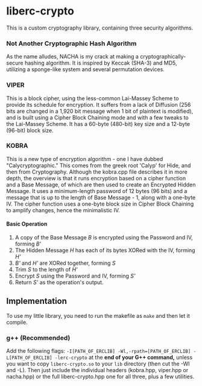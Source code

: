 # liberc-crypto

This is a custom cryptography library, containing three security algorithms.

### Not Another Cryptographic Hash Algorithm
As the name alludes, NACHA is my crack at making a cryptographically-secure hashing algorithm.
It is inspired by Keccak (SHA-3) and MD5, utilizing a sponge-like system and several permutation devices.

### VIPER
This is a block cipher, using the less-common Lai-Massey Scheme to provide its schedule for encryption.
It suffers from a lack of Diffusion (256 bits are changed in a 1,920 bit message when 1 bit of plaintext is modified), 
and is built using a Cipher Block Chaining mode and with a few tweaks to the Lai-Massey Scheme.
It has a 60-byte (480-bit) key size and a 12-byte (96-bit) block size.

### KOBRA
This is a new type of encryption algorithm - one I have dubbed "Calycryptographic."
This comes from the greek root 'Calyp' for Hide, and then from Cryptography.
Although the kobra.cpp file describes it in more depth, the overview is that it runs encryption based on a cipher function
and a Base Message, of which are then used to create an Encrypted Hidden Message. It uses a minimum-length password of 12
bytes (96 bits) and a message that is up to the length of Base Message - 1, along with a one-byte IV. The cipher function
uses a one-byte block size in Cipher Block Chaining to amplify changes, hence the minimalistic IV.
#### Basic Operation
1. A copy of the Base Message *B* is encrypted using the Password and IV, forming *B'*
2. The Hidden Message *H* has each of its bytes XORed with the IV, forming *H'*
3. *B'* and *H'* are XORed together, forming *S*
4. Trim *S* to the length of *H'*
5. Encrypt *S* using the Password and IV, forming *S'*
6. Return *S'* as the operation's output.

## Implementation
To use my little library, you need to run the makefile as `make` and then let it compile.

### g++ (Recommended)
Add the following flags:
`-I[PATH_OF_ERCLIB] -Wl,-rpath=[PATH_OF_ERCLIB] -L[PATH_OF_ERCLIB] -lerc-crypto`
at the **end of your G++ command,** unless you want to copy `liberc-crypto.so` to your `lib` directory (then cut the -Wl and -L). Then just include the individual headers (kobra.hpp, viper.hpp or nacha.hpp) or the full liberc-crypto.hpp one for all three, plus a few utilities.
